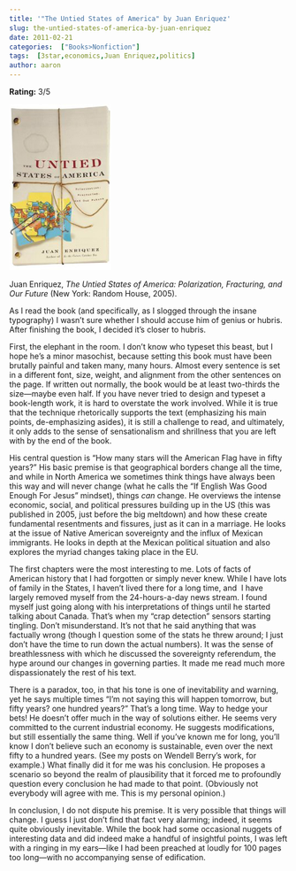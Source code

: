 ```yaml
---
title: '"The Untied States of America" by Juan Enriquez'
slug: the-untied-states-of-america-by-juan-enriquez
date: 2011-02-21
categories:  ["Books>Nonfiction"]
tags:  [3star,economics,Juan Enriquez,politics]
author: aaron
---
```


**Rating:** 3/5

![Book cover](cover19.jpg "The Untied States of America")

Juan Enriquez, *The Untied States of America: Polarization, Fracturing, and Our Future* (New York: Random House, 2005).

As I read the book (and specifically, as I slogged through the insane typography) I wasn’t sure whether I should accuse him of genius or hubris. After finishing the book, I decided it’s closer to hubris.

First, the elephant in the room. I don’t know who typeset this beast, but I hope he’s a minor masochist, because setting this book must have been brutally painful and taken many, many hours. Almost every sentence is set in a different font, size, weight, and alignment from the other sentences on the page. If written out normally, the book would be at least two-thirds the size—maybe even half. If you have never tried to design and typeset a book-length work, it is hard to overstate the work involved. While it is true that the technique rhetorically supports the text (emphasizing his main points, de-emphasizing asides), it is still a challenge to read, and ultimately, it only adds to the sense of sensationalism and shrillness that you are left with by the end of the book.

His central question is “How many stars will the American Flag have in fifty years?” His basic premise is that geographical borders change all the time, and while in North America we sometimes think things have always been this way and will never change (what he calls the “If English Was Good Enough For Jesus” mindset), things *can* change. He overviews the intense economic, social, and political pressures building up in the US (this was published in 2005, just before the big meltdown) and how these create fundamental resentments and fissures, just as it can in a marriage. He looks at the issue of Native American sovereignty and the influx of Mexican immigrants. He looks in depth at the Mexican political situation and also explores the myriad changes taking place in the EU.

The first chapters were the most interesting to me. Lots of facts of American history that I had forgotten or simply never knew. While I have lots of family in the States, I haven’t lived there for a long time, and  I have largely removed myself from the 24-hours-a-day news stream. I found myself just going along with his interpretations of things until he started talking about Canada. That’s when my “crap detection” sensors starting tingling. Don’t misunderstand. It’s not that he said anything that was factually wrong (though I question some of the stats he threw around; I just don’t have the time to run down the actual numbers). It was the sense of breathlessness with which he discussed the sovereignty referendum, the hype around our changes in governing parties. It made me read much more dispassionately the rest of his text.

There is a paradox, too, in that his tone is one of inevitability and warning, yet he says multiple times “I’m not saying this will happen tomorrow, but fifty years? one hundred years?” That’s a long time. Way to hedge your bets! He doesn’t offer much in the way of solutions either. He seems very committed to the current industrial economy. He suggests modifications, but still essentially the same thing. Well if you’ve known me for long, you’ll know I don’t believe such an economy is sustainable, even over the next fifty to a hundred years. (See my posts on Wendell Berry’s work, for example.) What finally did it for me was his conclusion. He proposes a scenario so beyond the realm of plausibility that it forced me to profoundly question every conclusion he had made to that point. (Obviously not everybody will agree with me. This is my personal opinion.)

In conclusion, I do not dispute his premise. It is very possible that things will change. I guess I just don’t find that fact very alarming; indeed, it seems quite obviously inevitable. While the book had some occasional nuggets of interesting data and did indeed make a handful of insightful points, I was left with a ringing in my ears—like I had been preached at loudly for 100 pages too long—with no accompanying sense of edification.
